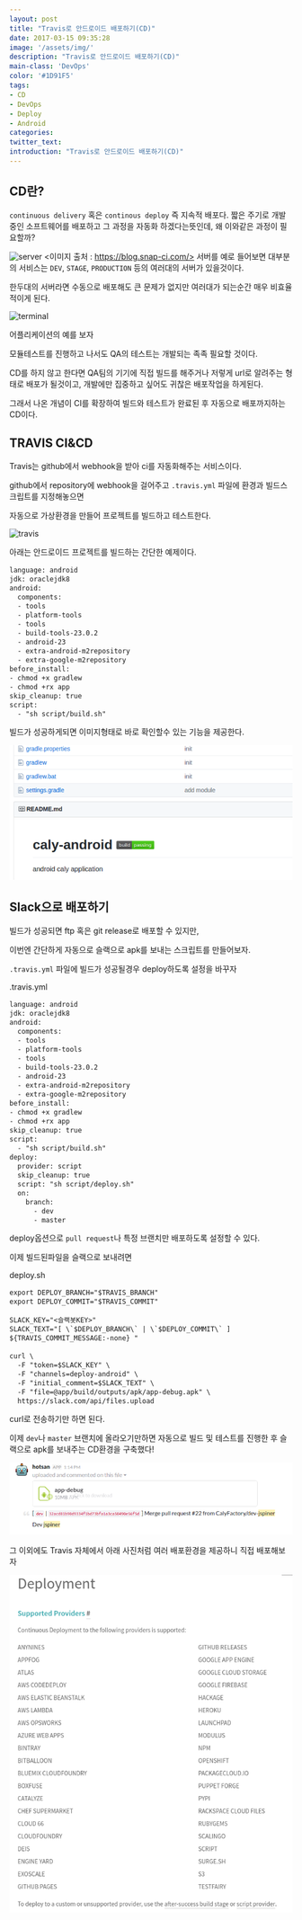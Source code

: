 ```yaml
---
layout: post
title: "Travis로 안드로이드 배포하기(CD)"
date: 2017-03-15 09:35:28
image: '/assets/img/'
description: "Travis로 안드로이드 배포하기(CD)"
main-class: 'DevOps'
color: '#1D91F5'
tags:
- CD
- DevOps
- Deploy
- Android
categories:
twitter_text:
introduction: "Travis로 안드로이드 배포하기(CD)"
---
```


CD란?
------
`continuous delivery` 혹은 `continous deploy` 즉 지속적 배포다.
짧은 주기로 개발중인 소프트웨어를 배포하고 그 과정을 자동화 하겠다는뜻인데, 왜 이와같은 과정이 필요할까?

![server](https://blog.snap-ci.com/assets/images/screenshots/pm-guide-cd-devops/snap-ci-continuous-delivery.png)
<이미지 출처 : https://blog.snap-ci.com/>
서버를 예로 들어보면 대부분의 서비스는 `DEV`, `STAGE`, `PRODUCTION` 등의 여러대의 서버가 있을것이다. 

한두대의 서버라면 수동으로 배포해도 큰 문제가 없지만 여러대가 되는순간 매우 비효율적이게 된다.

![terminal](https://github.com/CalyFactory/CalyFactory.github.io/blob/master/assets/img/jspiner/cd_1.png?raw=true)

어플리케이션의 예를 보자

모듈테스트를 진행하고 나서도 QA의 테스트는 개발되는 족족 필요할 것이다.

CD를 하지 않고 한다면 QA팀의 기기에 직접 빌드를 해주거나 저렇게 url로 알려주는 형태로 배포가 될것이고, 개발에만 집중하고 싶어도 귀찮은 배포작업을 하게된다.

그래서 나온 개념이 CI를 확장하여 빌드와 테스트가 완료된 후 자동으로 배포까지하는 CD이다.

TRAVIS CI&CD
--------
Travis는 github에서 webhook을 받아 ci를 자동화해주는 서비스이다.

github에서 repository에 webhook을 걸어주고 `.travis.yml` 파일에 환경과 빌드스크립트를 지정해놓으면

자동으로 가상환경을 만들어 프로젝트를 빌드하고 테스트한다.

![travis](http://tattoocoder.com/content/images/2015/11/Docker-CI-CD.png)

아래는 안드로이드 프로젝트를 빌드하는 간단한 예제이다.

```
language: android
jdk: oraclejdk8
android:
  components:
  - tools
  - platform-tools
  - tools
  - build-tools-23.0.2
  - android-23
  - extra-android-m2repository
  - extra-google-m2repository
before_install:
- chmod +x gradlew
- chmod +rx app 
skip_cleanup: true
script: 
  - "sh script/build.sh"
```

빌드가 성공하게되면 이미지형태로 바로 확인할수 있는 기능을 제공한다.


![terminal](https://github.com/CalyFactory/CalyFactory.github.io/blob/master/assets/img/jspiner/cd_2.png?raw=true)

Slack으로 배포하기
------

빌드가 성공되면 ftp 혹은 git release로 배포할 수 있지만,

이번엔 간단하게 자동으로 슬랙으로 apk를 보내는 스크립트를 만들어보자.

`.travis.yml` 파일에 빌드가 성공될경우 deploy하도록 설정을 바꾸자

.travis.yml
```
language: android
jdk: oraclejdk8
android:
  components:
  - tools
  - platform-tools
  - tools
  - build-tools-23.0.2
  - android-23
  - extra-android-m2repository
  - extra-google-m2repository
before_install:
- chmod +x gradlew
- chmod +rx app 
skip_cleanup: true
script: 
  - "sh script/build.sh"
deploy:
  provider: script
  skip_cleanup: true
  script: "sh script/deploy.sh"
  on:
    branch:
      - dev
      - master
```

deploy옵션으로 `pull request`나 특정 브랜치만 배포하도록 설정할 수 있다.

이제 빌드된파일을 슬랙으로 보내려면

deploy.sh
```
export DEPLOY_BRANCH="$TRAVIS_BRANCH"
export DEPLOY_COMMIT="$TRAVIS_COMMIT"

SLACK_KEY="<슬랙봇KEY>"
SLACK_TEXT="[ \`$DEPLOY_BRANCH\` | \`$DEPLOY_COMMIT\` ] ${TRAVIS_COMMIT_MESSAGE:-none} "

curl \
  -F "token=$SLACK_KEY" \
  -F "channels=deploy-android" \
  -F "initial_comment=$SLACK_TEXT" \
  -F "file=@app/build/outputs/apk/app-debug.apk" \
  https://slack.com/api/files.upload
```

curl로 전송하기만 하면 된다.

이제 `dev`나 `master` 브랜치에 올라오기만하면 
자동으로 빌드 및 테스트를 진행한 후 슬랙으로 apk를 보내주는 CD환경을 구축했다!

![terminal](https://github.com/CalyFactory/CalyFactory.github.io/blob/master/assets/img/jspiner/cd_3.png?raw=true)

그 이외에도 Travis 자체에서 아래 사진처럼 여러 배포환경을 제공하니 직접 배포해보자

![terminal](https://github.com/CalyFactory/CalyFactory.github.io/blob/master/assets/img/jspiner/cd_4.png?raw=true)
